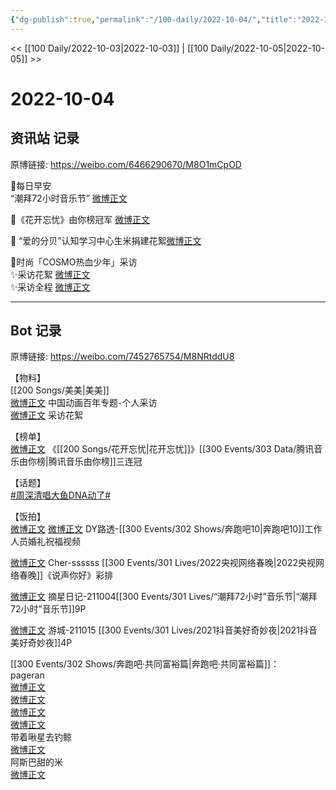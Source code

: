 ```yaml
---
{"dg-publish":true,"permalink":"/100-daily/2022-10-04/","title":"2022-10-04"}
---
```



<< [[100 Daily/2022-10-03\|2022-10-03]] | [[100 Daily/2022-10-05\|2022-10-05]] >>

# 2022-10-04

## 资讯站 记录

原博链接: https://weibo.com/6466290670/M8O1mCpOD

🌟每日早安  
“潮拜72小时音乐节” [微博正文](https://m.weibo.cn/6466290670/4820769231865650)

🌟《花开忘忧》由你榜冠军 [微博正文](https://m.weibo.cn/6466290670/4820927962153783)

🌟 “爱的分贝”认知学习中心生米捐建花絮[微博正文](https://m.weibo.cn/6466290670/4820785773938681)

🌟时尚「COSMO热血少年」采访  
✨采访花絮 [微博正文](https://m.weibo.cn/6466290670/4820881534620087)  
✨采访全程 [微博正文](https://m.weibo.cn/6466290670/4820878217711871)

---
## Bot 记录

原博链接: https://weibo.com/7452765754/M8NRtddU8

【物料】  
[[200 Songs/美美\|美美]]  
[微博正文](http://weibo.com/1518966617/M8KKdjQHi) 中国动画百年专题-个人采访  
[微博正文](http://weibo.com/6357210927/M8KRryjpO) 采访花絮

【榜单】  
[微博正文](http://weibo.com/6733257358/M8LRy4CWj) 《[[200 Songs/花开忘忧\|花开忘忧]]》[[300 Events/303 Data/腾讯音乐由你榜\|腾讯音乐由你榜]]三连冠

【话题】  
[#周深清唱大鱼DNA动了#](https://s.weibo.com/weibo?q=%23%E5%91%A8%E6%B7%B1%E6%B8%85%E5%94%B1%E5%A4%A7%E9%B1%BCDNA%E5%8A%A8%E4%BA%86%23)

【饭拍】  
[微博正文](http://weibo.com/6580377853/M8ItWEZ92) [微博正文](http://weibo.com/7485622880/M8Ili2f4l) DY路透-[[300 Events/302 Shows/奔跑吧10\|奔跑吧10]]工作人员婚礼祝福视频

[微博正文](https://weibo.com/1835094593/M8DMX5ike) Cher-ssssss [[300 Events/301 Lives/2022央视网络春晚\|2022央视网络春晚]]《说声你好》彩排

[微博正文](http://weibo.com/6859101100/M8JLrtwJU) 摘星日记-211004[[300 Events/301 Lives/“潮拜72小时”音乐节\|“潮拜72小时”音乐节]]9P

[微博正文](http://weibo.com/1801743981/M8Nw9csJ3) 游城-211015 [[300 Events/301 Lives/2021抖音美好奇妙夜\|2021抖音美好奇妙夜]]4P

[[300 Events/302 Shows/奔跑吧·共同富裕篇\|奔跑吧·共同富裕篇]]：  
pageran  
[微博正文](http://weibo.com/7633014126/M8z4Y2H03)  
[微博正文](http://weibo.com/7633014126/M8ECYriIS)  
[微博正文](http://weibo.com/7633014126/M8ISGwMHe)  
[微博正文](http://weibo.com/7633014126/M8NlRfuCI)  
带着啾星去钓鲸  
[微博正文](http://weibo.com/3246571812/M8JZPwHFV)  
阿斯巴甜的米  
[微博正文](http://weibo.com/3199780861/M8KkccdZ3)
